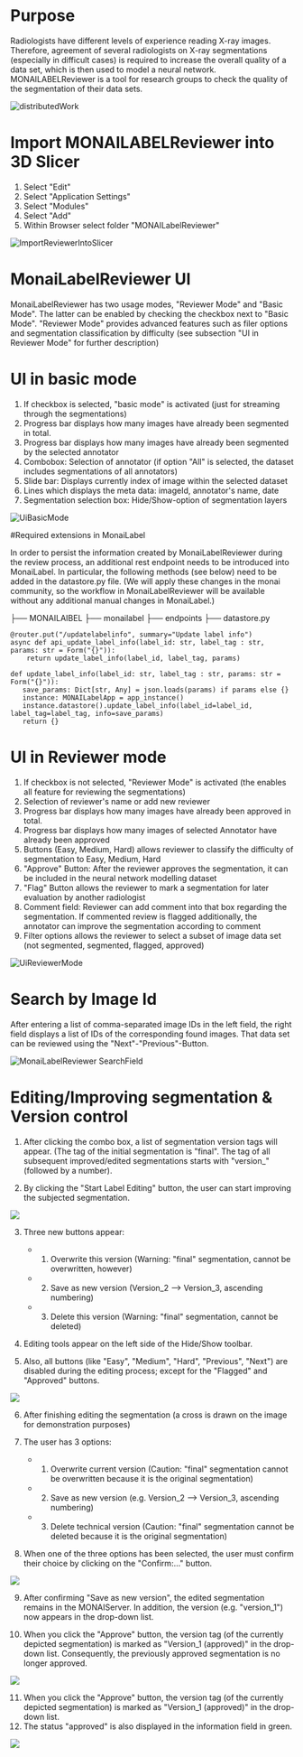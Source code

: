 # Purpose
Radiologists have different levels of experience reading X-ray images.
Therefore, agreement of several radiologists on X-ray segmentations (especially in difficult cases) is required to increase the overall quality of a data set, which is then used to model a neural network.
MONAILABELReviewer is a tool for research groups to check the quality of the segmentation of their data sets.

![distributedWork](https://user-images.githubusercontent.com/30056369/158844144-94769304-cd4c-4630-ac6a-3dc124a9fc22.png)


# Import MONAILABELReviewer into 3D Slicer
1. Select "Edit"
2. Select "Application Settings"
3. Select "Modules"
4. Select "Add"
5. Within Browser select folder "MONAILabelReviewer"

![ImportReviewerIntoSlicer](https://user-images.githubusercontent.com/30056369/158845199-1f723b8b-a64e-4bdc-8596-974e952569d9.png)

# MonaiLabelReviewer UI
MonaiLabelReviewer has two usage modes, "Reviewer Mode" and "Basic Mode". The latter can be enabled by checking the checkbox next to "Basic Mode".
"Reviewer Mode" provides advanced features such as filer options and segmentation classification by difficulty (see subsection "UI in Reviewer Mode" for further description)

# UI in basic mode
1. If checkbox is selected, "basic mode" is activated (just for streaming through the segmentations)
2. Progress bar displays how many images have already been segmented in total.
3. Progress bar displays how many images have already been segmented by the selected annotator
4. Combobox: Selection of annotator (if option "All" is selected, the dataset includes segmentations of all annotators)
5. Slide bar: Displays currently index of image within the selected dataset
6. Lines which displays the meta data: imageId, annotator's name, date
7. Segmentation selection box: Hide/Show-option of segmentation layers

![UiBasicMode](https://user-images.githubusercontent.com/30056369/158844598-cd6a0ea9-2e2f-4da6-b2e7-7900c8e00b83.png)


#Required extensions in MonaiLabel

In order to persist the information created by MonaiLabelReviewer during the review process, an additional rest endpoint needs to be introduced into MonaiLabel.
In particular, the following methods (see below) need to be added in the datastore.py file.
(We will apply these changes in the monai community, so the workflow in MonaiLabelReviewer will be available without any additional manual changes in MonaiLabel.)

├── MONAILAIBEL
    ├── monailabel
        ├── endpoints
            ├── datastore.py

```
@router.put("/updatelabelinfo", summary="Update label info")
async def api_update_label_info(label_id: str, label_tag : str, params: str = Form("{}")):
    return update_label_info(label_id, label_tag, params)

def update_label_info(label_id: str, label_tag : str, params: str = Form("{}")):
   save_params: Dict[str, Any] = json.loads(params) if params else {}
   instance: MONAILabelApp = app_instance()
   instance.datastore().update_label_info(label_id=label_id, label_tag=label_tag, info=save_params)
   return {}
```

# UI in Reviewer mode
1. If checkbox is not selected, "Reviewer Mode" is activated (the enables all feature for reviewing the segmentations)
2. Selection of reviewer's name or add new reviewer
3. Progress bar displays how many images have already been approved in total.
4. Progress bar displays how many images of selected Annotator have already been approved
5. Buttons (Easy, Medium, Hard) allows reviewer to classify the difficulty of segmentation to Easy, Medium, Hard
6. "Approve" Button: After the reviewer approves the segmentation, it can be included in the neural network modelling dataset
7. "Flag" Button allows the reviewer to mark a segmentation for later evaluation by another radiologist
8. Comment field: Reviewer can add comment into that box regarding the segmentation. If commented review is flagged additionally, the annotator can improve the segmentation according to comment
9. Filter options allows the reviewer to select a subset of image data set (not segmented, segmented, flagged, approved)

![UiReviewerMode](https://user-images.githubusercontent.com/30056369/158844810-27848c54-29d5-4d74-b1f2-27e38e92b150.png)


# Search  by Image Id
After entering a list of comma-separated image IDs in the left field, the right field displays a list of IDs of the corresponding found images.
That data set can be reviewed using the "Next"-"Previous"-Button.

![MonaiLabelReviewer SearchField](https://user-images.githubusercontent.com/30056369/159154537-0f97f004-0c61-4b63-947b-b7b55a3e61b1.png)

# Editing/Improving segmentation & Version control
1. After clicking the combo box, a list of segmentation version tags will appear.
(The tag of the initial segmentation is "final". The tag of all subsequent improved/edited segmentations starts with "version_" (followed by a number).

2. By clicking the "Start Label Editing" button, the user can start improving the subjected segmentation.

<img src="ReadMeImages/MONAILabelReviewerEditorTools_1.png">

3. Three new buttons appear:
      * 1. Overwrite this version (Warning: "final" segmentation, cannot be overwritten, however)
      * 2. Save as new version (Version_2 --> Version_3, ascending numbering)
      * 3. Delete this version (Warning: "final" segmentation, cannot be deleted)

4. Editing tools appear on the left side of the Hide/Show toolbar.

5. Also, all buttons (like "Easy", "Medium", "Hard", "Previous", "Next") are disabled
during the editing process; except for the "Flagged" and "Approved" buttons.

<img src="ReadMeImages/MONAILabelReviewerEditorTools_2.png">

6. After finishing editing the segmentation (a cross is drawn on the image for demonstration purposes)

7. The user has 3 options:
      * 1. Overwrite current version (Caution: "final" segmentation cannot be overwritten because it is the original segmentation)
      * 2. Save as new version (e.g. Version_2 --> Version_3, ascending numbering)
      * 3. Delete technical version (Caution: "final" segmentation cannot be deleted because it is the original segmentation)
8. When one of the three options has been selected, the user must confirm their choice by clicking on the "Confirm:..." button.

<img src="ReadMeImages/MONAILabelReviewerEditorTools_3.png">

9. After confirming "Save as new version", the edited segmentation remains in the MONAIServer.
In addition, the version (e.g. "version_1") now appears in the drop-down list.

10. When you click the "Approve" button, the version tag (of the currently depicted segmentation) is marked as "Version_1 (approved)" in the drop-down list. Consequently, the previously approved segmentation is no longer approved.

<img src="ReadMeImages/MONAILabelReviewerEditorTools_4.png">

11. When you click the "Approve" button, the version tag (of the currently depicted segmentation) is marked as "Version_1 (approved)" in the drop-down list.
12. The status "approved" is also displayed in the information field in green.

<img src="ReadMeImages/MONAILabelReviewerEditorTools_5.png">

